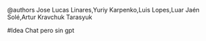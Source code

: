 @authors Jose Lucas Linares,Yuriy Karpenko,Luis Lopes,Luar Jaén Solé,Artur Kravchuk Tarasyuk

#Idea
Chat pero sin gpt